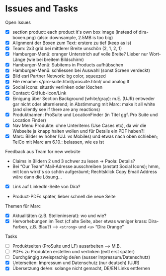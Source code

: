 # Issues and Tasks

Open Issues

- [x] section product: each product it's own box image
  (instead of dira-boxen.png) (also: downsample, 2.5MB is too big)
- [x] Alignment der Boxen zum Text: erstere zu tief (keep as is)
- [x] Team: 2x3 grid bei mittlerer Breite unschön (2, 1, 2, 1)
- [x] Hamburger-Menü: oranger Unterstrich auf volle Breite?
  Lieber nur Wort-Länge (wie bei breitem Bildschirm)
- [x] Hamburger-Menü: Subitems in Products aufhübschen
- [x] Hamburger-Menü: schliessen bei Auswahl (sonst Screen verdeckt)
- [x] Bild esri Partner Network: bg color, squeezed
- [x] File rename: s/pro-suite.html/prosuite.html/ und analog lf
- [x] Social icons: situativ verlinken oder löschen
- [x] Contact: GitHub-Icon/Link
- [x] Einigung über Section Background (white/gray):
  m.E. (UJR) entweder gar nicht oder alternierend; in Abstimmung mit
  Marc: make it all white (and silently see if there are any reactions)
- [x] Produktnamen: ProSuite und LocationFinder
  (in Titel ggf. Pro Suite und Location Finder)
- [x] Nav Menu Produkte: ohne Unteritems (Use Cases etc), da wir
  die Webseite ja knapp halten wollen und für Details ein PDF haben?!
- [x] Marc: Bilder ev höher (UJ: vs Mobiles) und etwas nach oben schieben;
  TelCo mit Marc am 6.10.: belassen, wie es ist

Feedback aus Team for new website

- Claims in Bildern 2 und 3 schwer zu lesen -> Paola: Details?
- Bei “Our Team” Mail-Adresse ausschreiben (anstatt Social Icons);
  hmm, mit Icon wirkt's so schön aufgeräumt; Rechtsklick Copy Email
  Address wäre dann die Lösung...
- [x] Link auf LinkedIn-Seite von Dira?
- Product-PDFs später, lieber schnell die neue Seite

Themen für Marc

- [x] Aktualitäten (z.B. Stelleninserat): wo und wie?
- [x] Hervorhebungen im Text (cf alte Seite, aber etwas weniger krass:
  Dira-Farben, z.B. Blau?) --> `<strong>` und `<u>` “Dira Orange”

Tasks

- [ ] Produktseiten (ProSuite und LF) ausarbeiten --> M.B.
- [ ] PDFs zu Produkten erstellen und verlinken (evtl erst später)
- [ ] Durchgängig zweisprachig de/en (ausser Impressum/Datenschutz)
- [x] Unterseiten: Impressum und Datenschutz (nur deutsch) (UJR)
- [x] Übersetzung de/en: solange nicht gemacht, DE/EN Links entfernen

